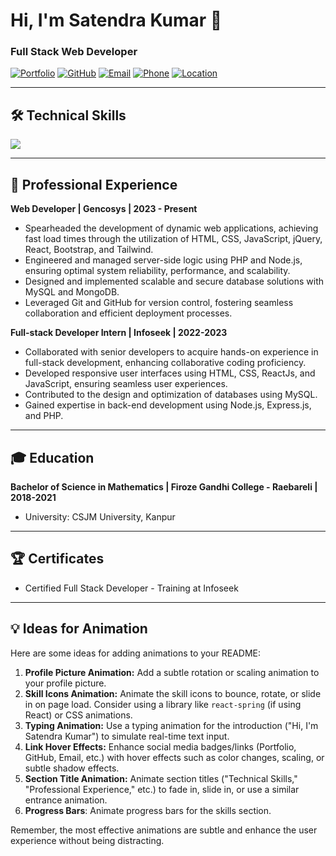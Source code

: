 # Hi, I'm Satendra Kumar 👋

### Full Stack Web Developer

[![Portfolio](https://img.shields.io/badge/Portfolio-satendra.inceptionspark.com-blue)](https://satendra.inceptionspark.com)
[![GitHub](https://img.shields.io/badge/GitHub-Satendra2312-black?style=flat-square&logo=GitHub)](https://github.com/Satendra2312)
[![Email](https://img.shields.io/badge/Email-sk.gautam9673@gmail.com-red?style=flat-square&logo=Gmail)](mailto:sk.gautam9673@gmail.com)
[![Phone](https://img.shields.io/badge/Phone-+91_8808662487-green?style=flat-square&logo=whatsapp)](https://wa.me/918808662487)
[![Location](https://img.shields.io/badge/Location-Lucknow,_India-yellow?style=flat-square&logo=GPS)](https://www.google.com/maps/place/Lucknow,+Uttar+Pradesh,+India)

---

## 🛠️ Technical Skills

<p align="left">
  <img src="https://skillicons.dev/icons?i=js,react,nodejs,express,php,html,css,bootstrap,tailwind,mysql,mongodb,git,github,vscode,postman,xampp,jquery" />
</p>

---

## 💼 Professional Experience

**Web Developer | Gencosys | 2023 - Present**

* Spearheaded the development of dynamic web applications, achieving fast load times through the utilization of HTML, CSS, JavaScript, jQuery, React, Bootstrap, and Tailwind.
* Engineered and managed server-side logic using PHP and Node.js, ensuring optimal system reliability, performance, and scalability.
* Designed and implemented scalable and secure database solutions with MySQL and MongoDB.
* Leveraged Git and GitHub for version control, fostering seamless collaboration and efficient deployment processes.

**Full-stack Developer Intern | Infoseek | 2022-2023**

* Collaborated with senior developers to acquire hands-on experience in full-stack development, enhancing collaborative coding proficiency.
* Developed responsive user interfaces using HTML, CSS, ReactJs, and JavaScript, ensuring seamless user experiences.
* Contributed to the design and optimization of databases using MySQL.
* Gained expertise in back-end development using Node.js, Express.js, and PHP.

---

## 🎓 Education

**Bachelor of Science in Mathematics | Firoze Gandhi College - Raebareli | 2018-2021**
* University: CSJM University, Kanpur

---

## 🏆 Certificates

* Certified Full Stack Developer - Training at Infoseek

---

## 💡 Ideas for Animation

Here are some ideas for adding animations to your README:

1.  **Profile Picture Animation:** Add a subtle rotation or scaling animation to your profile picture.
2.  **Skill Icons Animation:** Animate the skill icons to bounce, rotate, or slide in on page load. Consider using a library like `react-spring` (if using React) or CSS animations.
3.  **Typing Animation:** Use a typing animation for the introduction ("Hi, I'm Satendra Kumar") to simulate real-time text input.
4.  **Link Hover Effects:** Enhance social media badges/links (Portfolio, GitHub, Email, etc.) with hover effects such as color changes, scaling, or subtle shadow effects.
5.  **Section Title Animation:** Animate section titles ("Technical Skills," "Professional Experience," etc.) to fade in, slide in, or use a similar entrance animation.
6.  **Progress Bars**: Animate progress bars for the skills section.

Remember, the most effective animations are subtle and enhance the user experience without being distracting.
